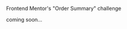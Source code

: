 Frontend Mentor's "Order Summary" challenge

coming soon...

<!-- 
<a href="#link">
  <img src=""/>
</a>
->
